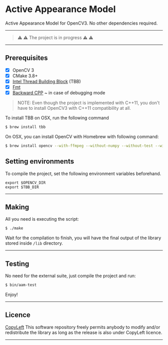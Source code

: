 # Active Appearance Model

Active Appearance Model for OpenCV3. No other dependencies required.

---
>  :warning: :warning: The project is in progress  :warning: :warning:
---

## Prerequisites

- [x] OpenCV 3
- [x] CMake 3.8+
- [x] [Intel Thread Building Block](https://software.intel.com/en-us/tbb-documentation) (TBB)
- [x] [Fmt](http://fmtlib.net/latest/usage.html#building-the-library)
- [x] [Backward CPP](https://github.com/bombela/backward-cpp) ~ in case of debugging mode

> NOTE: Even though the project is implemented with C++11, you don't have to install OpenCV3 with C++11 compatibility at all.

To install TBB on OSX, run the following command

```bash
$ brew install tbb
```

On OSX, you can install OpenCV with Homebrew with following command:

```bash
$ brew install opencv --with-ffmpeg --without-numpy --without-test --with-contrib --with-python3
```

## Setting environments

To compile the project, set the following environment variables beforehand.

```
export $OPENCV_DIR
export $TBB_DIR
```

---

## Making

All you need is executing the script:

```bash
$ ./make
```

Wait for the compilation to finish, you will have the final output 
of the library stored inside `/lib` directory.

---

## Testing

No need for the external suite, just compile the project and run:

```bash
$ bin/aam-test
```

Enjoy!

---

## Licence

[CopyLeft](https://en.wikipedia.org/wiki/Copyleft)
This software repository freely permits anybody to modify 
and/or redistribute the library as long as the release 
is also under CopyLeft licence.

---